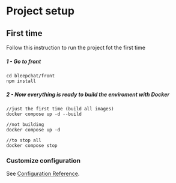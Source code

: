 # Project setup

## First time
Follow this instruction to run the project fot the first time
##### 1 - Go to front
```
cd bleepchat/front
npm install
```

##### 2 - Now everything is ready to build the enviroment with Docker
```
//just the first time (build all images) 
docker compose up -d --build

//not building
docker compose up -d

//to stop all
docker compose stop
```

### Customize configuration
See [Configuration Reference](https://cli.vuejs.org/config/).
